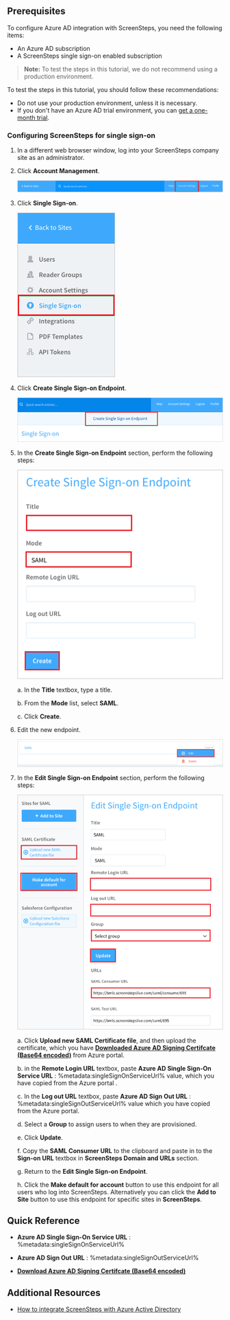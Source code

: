 ## Prerequisites

To configure Azure AD integration with ScreenSteps, you need the following items:

- An Azure AD subscription
- A ScreenSteps single sign-on enabled subscription

> **Note:**
> To test the steps in this tutorial, we do not recommend using a production environment.

To test the steps in this tutorial, you should follow these recommendations:

- Do not use your production environment, unless it is necessary.
- If you don't have an Azure AD trial environment, you can [get a one-month trial](https://azure.microsoft.com/pricing/free-trial/).

### Configuring ScreenSteps for single sign-on

1. In a different web browser window, log into your ScreenSteps company site as an administrator.

2. Click **Account Management**.

    ![Account management](./media/ic778523.png "Account management")

3. Click **Single Sign-on**.

    ![Remote authentication](./media/ic778524.png "Remote authentication")

4. Click **Create Single Sign-on Endpoint**.

    ![Remote authentication](./media/ic778525.png "Remote authentication")

5. In the **Create Single Sign-on Endpoint** section, perform the following steps:

    ![Create an authentication endpoint](./media/ic778526.png "Create an authentication endpoint")
	
	a. In the **Title** textbox, type a title.
    
	b. From the **Mode** list, select **SAML**.
    
	c. Click **Create**.

6. Edit the new endpoint.

    ![Edit endpoint](./media/ic778528.png "Edit endpoint")

7. In the **Edit Single Sign-on Endpoint** section, perform the following steps:

    ![Remote authentication endpoint](./media/ic778527.png "Remote authentication endpoint")

    a. Click **Upload new SAML Certificate file**, and then upload the certificate, which you have **[Downloaded Azure AD Signing Certifcate (Base64 encoded)](%metadata:certificateDownloadBase64Url%)** from Azure portal.
    
	b. in the **Remote Login URL** textbox, paste **Azure AD Single Sign-On Service URL** : %metadata:singleSignOnServiceUrl% value, which you have copied from the Azure portal .
    
	c. In the **Log out URL** textbox, paste **Azure AD Sign Out URL** : %metadata:singleSignOutServiceUrl% value which you have copied from the Azure portal.
    
	d. Select a **Group** to assign users to when they are provisioned.
    
	e. Click **Update**.

	f. Copy the **SAML Consumer URL** to the clipboard and paste in to the **Sign-on URL** textbox in **ScreenSteps Domain and URLs** section.
    
	g. Return to the **Edit Single Sign-on Endpoint**.
    
	h. Click the **Make default for account** button to use this endpoint for all users who log into ScreenSteps. Alternatively you can click the **Add to Site** button to use this endpoint for specific sites in **ScreenSteps**.

## Quick Reference

* **Azure AD Single Sign-On Service URL** : %metadata:singleSignOnServiceUrl%

* **Azure AD Sign Out URL** : %metadata:singleSignOutServiceUrl%

* **[Download Azure AD Signing Certifcate (Base64 encoded)](%metadata:certificateDownloadBase64Url%)**

## Additional Resources

* [How to integrate ScreenSteps with Azure Active Directory](https://docs.microsoft.com/azure/active-directory/active-directory-saas-screensteps-tutoria)
